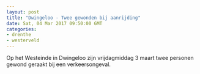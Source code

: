 ```yaml
---
layout: post
title: "Dwingeloo - Twee gewonden bij aanrijding"
date: Sat, 04 Mar 2017 09:50:00 GMT
categories: 
- drenthe 
- westerveld 
---
```


Op het Westeinde in Dwingeloo zijn vrijdagmiddag 3 maart twee personen gewond geraakt bij een verkeersongeval.
